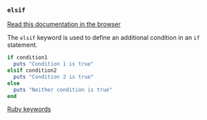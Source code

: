### `elsif`

[Read this documentation in the browser](https://github.com/Shopify/ruby-lsp/blob/main/static_docs/descriptions/elsif.md)

The `elsif` keyword is used to define an additional condition in an `if` statement.

```ruby
if condition1
  puts "Condition 1 is true"
elsif condition2
  puts "Condition 2 is true"
else
  puts "Neither condition is true"
end
```

[Ruby keywords](https://docs.ruby-lang.org/en/3.3/keywords_rdoc.html)
